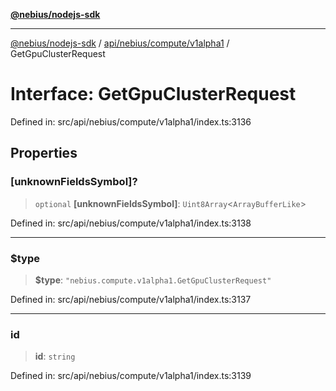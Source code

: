 [**@nebius/nodejs-sdk**](../../../../../README.md)

---

[@nebius/nodejs-sdk](../../../../../README.md) / [api/nebius/compute/v1alpha1](../README.md) / GetGpuClusterRequest

# Interface: GetGpuClusterRequest

Defined in: src/api/nebius/compute/v1alpha1/index.ts:3136

## Properties

### \[unknownFieldsSymbol\]?

> `optional` **\[unknownFieldsSymbol\]**: `Uint8Array`\<`ArrayBufferLike`\>

Defined in: src/api/nebius/compute/v1alpha1/index.ts:3138

---

### $type

> **$type**: `"nebius.compute.v1alpha1.GetGpuClusterRequest"`

Defined in: src/api/nebius/compute/v1alpha1/index.ts:3137

---

### id

> **id**: `string`

Defined in: src/api/nebius/compute/v1alpha1/index.ts:3139

